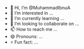 - 👋 Hi, I’m @MuhammadIbnuA
- 👀 I’m interested in ...
- 🌱 I’m currently learning ...
- 💞️ I’m looking to collaborate on ...
- 📫 How to reach me ...
- 😄 Pronouns: ...
- ⚡ Fun fact: ...

<!---
MuhammadIbnuA/MuhammadIbnuA is a ✨ special ✨ repository because its `README.md` (this file) appears on your GitHub profile.
You can click the Preview link to take a look at your changes.
--->
